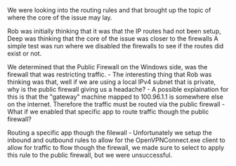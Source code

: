 We were looking into the routing rules and that brought up the topic of where the core of the issue may lay.

Rob was initially thinking that it was that the IP routes had not been setup, 
Deep was thinking that the core of the issue was closer to the firewalls
A simple test was run where we disabled the firewalls to see if the routes did exist or not.

We determined that the Public Firewall on the Windows side, was the firewall that was restricting traffic. 
    - The interesting thing that Rob was thinking was that, well if we are using a local IPv4 subnet that is private, why is the public firewall giving us a headache? 
    - A possible explaination for this is that the "gateway" machine mapped to 100.96.1.1 is somewhere else on the internet. Therefore the traffic must be routed via the public firewall
    - What if we enabled that specific app to route traffic though the public firewall? 



Routing a specific app though the filewall
    - Unfortunately we setup the inbound and outbound rules to allow for the OpenVPNConnect.exe client to allow for traffic to flow though the firewall, we made sure to select to apply this rule to the public firewall, but we were unsuccessful.



